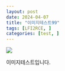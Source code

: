 ```yaml
---
layout: post
date: 2024-04-07
title: "이미지테스트99"
tags: [LFI2RCE, ]
categories: [test, ]
---
```



![](https://prod-files-secure.s3.us-west-2.amazonaws.com/d92da26b-2e8f-4fff-b257-9cc62cceb339/f50ea154-f6e0-4879-b4d8-ab6af0c8d136/Untitled.png?X-Amz-Algorithm=AWS4-HMAC-SHA256&X-Amz-Content-Sha256=UNSIGNED-PAYLOAD&X-Amz-Credential=AKIAT73L2G45HZZMZUHI%2F20240407%2Fus-west-2%2Fs3%2Faws4_request&X-Amz-Date=20240407T135818Z&X-Amz-Expires=3600&X-Amz-Signature=5136ddbddbc3bae071c81c0a138967efd513340f18a41dc2def7ec3049e608f9&X-Amz-SignedHeaders=host&x-id=GetObject)


이미지테스트입니다.

